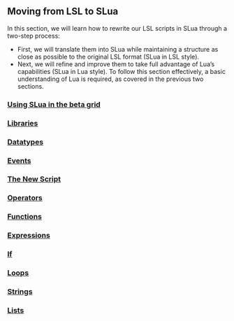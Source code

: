 ## Moving from LSL to SLua

In this section, we will learn how to rewrite our LSL scripts in SLua through a two-step process:
* First, we will translate them into SLua while maintaining a structure as close as possible to the original LSL format (SLua in LSL style).
* Next, we will refine and improve them to take full advantage of Lua’s capabilities (SLua in Lua style).
To follow this section effectively, a basic understanding of Lua is required, as covered in the previous two sections.


### [Using SLua in the beta grid](/slua/moving-using)

### [Libraries](/slua/moving-libraries)

### [Datatypes](/slua/links)

### [Events](/slua/links)

### [The New Script](/slua/links)

### [Operators](/slua/links)

### [Functions](/slua/links)

### [Expressions](/slua/links)

### [If](/slua/links)

### [Loops](/slua/links)

### [Strings](/slua/links)

### [Lists](/slua/links)
